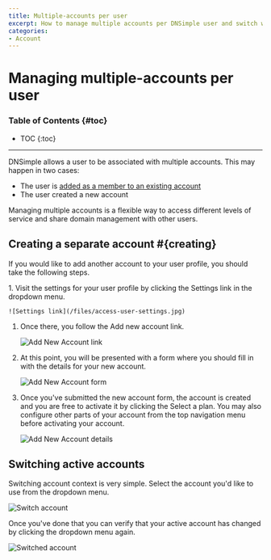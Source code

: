 ```yaml
---
title: Multiple-accounts per user
excerpt: How to manage multiple accounts per DNSimple user and switch which account is active.
categories:
- Account
---
```


# Managing multiple-accounts per user

### Table of Contents {#toc}

* TOC
{:toc}

---

DNSimple allows a user to be associated with multiple accounts. This may happen in two cases:

- The user is [added as a member to an existing account](/articles/account-users)
- The user created a new account

Managing multiple accounts is a flexible way to access different levels of service and share domain management with other users.


## Creating a separate account #{creating}

If you would like to add another account to your user profile, you should take the following steps.

<div class="section-steps" markdown="1">
1. Visit the settings for your user profile by clicking the <label>Settings</label> link in the dropdown menu.

    ![Settings link](/files/access-user-settings.jpg)

1. Once there, you follow the <label>Add new account</label> link.

    ![Add New Account link](/files/add-new-account-link.jpg)

1. At this point, you will be presented with a form where you should fill in with the details for your new account.

    ![Add New Account form](/files/add-new-account-form.jpg)

1. Once you've submitted the new account form, the account is created and you are free to activate it by clicking the <label>Select a plan</label>. You may also configure other parts of your account from the top navigation menu before activating your account.

    ![Add New Account details](/files/add-new-account-details.jpg)

</div>


## Switching active accounts

Switching account context is very simple. Select the account you'd like to use from the dropdown menu.

  ![Switch account](/files/account-switcher-1.jpg)

Once you've done that you can verify that your active account has changed by clicking the dropdown menu again.

  ![Switched account](/files/account-switcher-2.jpg)
